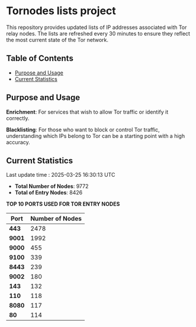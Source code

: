 # Tornodes lists project

This repository provides updated lists of IP addresses associated with Tor relay nodes. The lists are refreshed every 30 minutes to ensure they reflect the most current state of the Tor network.

## Table of Contents

- [Purpose and Usage](#purpose-and-usage)
- [Current Statistics](#current-statistics)


## Purpose and Usage

**Enrichment**: For services that wish to allow Tor traffic or identify it correctly.

**Blacklisting**: For those who want to block or control Tor traffic, understanding which IPs belong to Tor can be a starting point with a high accuracy.

## Current Statistics

Last update time : 2025-03-25 16:30:13 UTC

- **Total Number of Nodes**: 9772
- **Total of Entry Nodes**: 8426

**TOP 10 PORTS USED FOR TOR ENTRY NODES**

| **Port** | **Number of Nodes** |
|------|-----------------|
| **443**   | 2478  |
| **9001**   | 1992  |
| **9000**   | 455  |
| **9100**   | 339  |
| **8443**   | 239  |
| **9002**   | 180  |
| **143**   | 132  |
| **110**   | 118  |
| **8080**   | 117  |
| **80**   | 114  |

